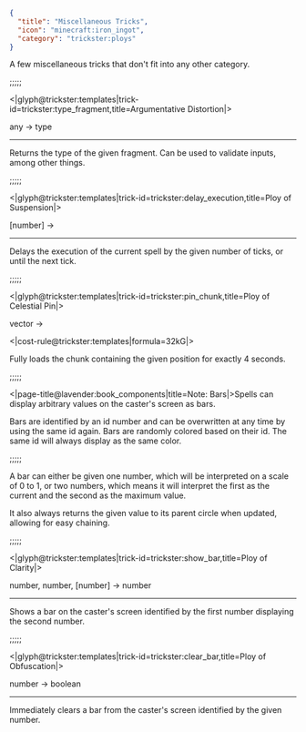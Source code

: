 ```json
{
  "title": "Miscellaneous Tricks",
  "icon": "minecraft:iron_ingot",
  "category": "trickster:ploys"
}
```

A few miscellaneous tricks that don't fit into any other category.

;;;;;

<|glyph@trickster:templates|trick-id=trickster:type_fragment,title=Argumentative Distortion|>

any -> type

---

Returns the type of the given fragment. Can be used to validate inputs, among other things.

;;;;;

<|glyph@trickster:templates|trick-id=trickster:delay_execution,title=Ploy of Suspension|>

[number] ->

---

Delays the execution of the current spell by the given number of ticks, or until the next tick.

;;;;;

<|glyph@trickster:templates|trick-id=trickster:pin_chunk,title=Ploy of Celestial Pin|>

vector ->

<|cost-rule@trickster:templates|formula=32kG|>

Fully loads the chunk containing the given position for exactly 4 seconds.

;;;;;

<|page-title@lavender:book_components|title=Note: Bars|>Spells can display arbitrary values on the caster's screen as bars.


Bars are identified by an id number and can be overwritten at any time by using the same id again.
Bars are randomly colored based on their id. The same id will always display as the same color.

;;;;;

A bar can either be given one number, which will be interpreted on a scale of 0 to 1, or two numbers, 
which means it will interpret the first as the current and the second as the maximum value.


It also always returns the given value to its parent circle when updated, allowing for easy chaining.

;;;;;

<|glyph@trickster:templates|trick-id=trickster:show_bar,title=Ploy of Clarity|>

number, number, [number] -> number

---

Shows a bar on the caster's screen identified by the first number displaying the second number.

;;;;;

<|glyph@trickster:templates|trick-id=trickster:clear_bar,title=Ploy of Obfuscation|>

number -> boolean

---

Immediately clears a bar from the caster's screen identified by the given number.
